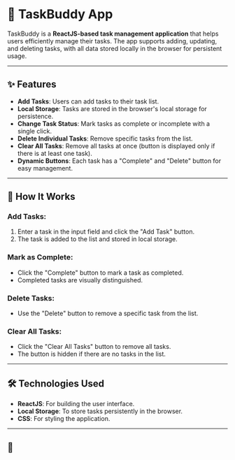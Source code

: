 # 🌟 TaskBuddy App  

TaskBuddy is a **ReactJS-based task management application** that helps users efficiently manage their tasks. The app supports adding, updating, and deleting tasks, with all data stored locally in the browser for persistent usage.  

---

## ✨ Features  

- **Add Tasks**: Users can add tasks to their task list.  
- **Local Storage**: Tasks are stored in the browser's local storage for persistence.  
- **Change Task Status**: Mark tasks as complete or incomplete with a single click.  
- **Delete Individual Tasks**: Remove specific tasks from the list.  
- **Clear All Tasks**: Remove all tasks at once (button is displayed only if there is at least one task).  
- **Dynamic Buttons**: Each task has a "Complete" and "Delete" button for easy management.  

---

## 🔧 How It Works  

### Add Tasks:  
1. Enter a task in the input field and click the "Add Task" button.  
2. The task is added to the list and stored in local storage.  

### Mark as Complete:  
- Click the "Complete" button to mark a task as completed.  
- Completed tasks are visually distinguished.  

### Delete Tasks:  
- Use the "Delete" button to remove a specific task from the list.  

### Clear All Tasks:  
- Click the "Clear All Tasks" button to remove all tasks.  
- The button is hidden if there are no tasks in the list.  

---

## 🛠️ Technologies Used  

- **ReactJS**: For building the user interface.  
- **Local Storage**: To store tasks persistently in the browser.  
- **CSS**: For styling the application.  

---

## 🚀
